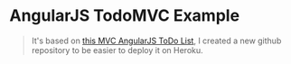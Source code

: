# AngularJS TodoMVC Example

> It's based on [this MVC AngularJS ToDo List](http://todomvc.com/examples/angularjs/#/), I created a new github repository to be easier to deploy it on Heroku.

